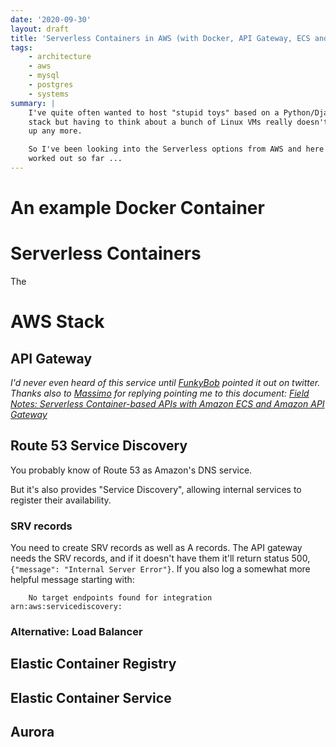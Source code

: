```yaml
---
date: '2020-09-30'
layout: draft
title: 'Serverless Containers in AWS (with Docker, API Gateway, ECS and Aurora)'
tags:
    - architecture
    - aws 
    - mysql
    - postgres
    - systems
summary: |
    I've quite often wanted to host "stupid toys" based on a Python/Django/Postgres
    stack but having to think about a bunch of Linux VMs really doesn't cheer me 
    up any more.

    So I've been looking into the Serverless options from AWS and here's what I've
    worked out so far ...
---
```


# An example Docker Container


# Serverless Containers

The 

# AWS Stack

## API Gateway

*I'd never even heard of this service until [FunkyBob](https://twitter.com/BunkyFob) pointed it out on twitter.
Thanks also to [Massimo](https://twitter.com/mreferre) for replying pointing me to this document:
[Field Notes: Serverless Container-based APIs with Amazon ECS and Amazon API Gateway](https://aws.amazon.com/blogs/architecture/field-notes-serverless-container-based-apis-with-amazon-ecs-and-amazon-api-gateway/)*

## Route 53 Service Discovery

You probably know of Route 53 as Amazon's DNS service.

But it's also provides "Service Discovery", allowing internal services to register their availability.

### SRV records

You need to create SRV records as well as A records.  The API gateway needs the SRV records, and if it 
doesn't have them it'll return status 500, `{"message": "Internal Server Error"}`.
If you also log a somewhat more helpful message starting with:

        No target endpoints found for integration arn:aws:servicediscovery:

### Alternative: Load Balancer

## Elastic Container Registry

## Elastic Container Service

## Aurora


